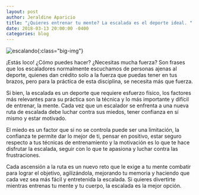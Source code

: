 ```yaml
---
layout: post
author: Jeraldine Aparicio
title: "¿Quieres entrenar tu mente? La escalada es el deporte ideal. "
date: 2018-03-13 20:00:00 -0400
categories: blog
---
```

![escalando](https://gdurl.com/CQi3h){:class="big-img"}

¡Estás loco! ¿Cómo puedes hacer? ¿Necesitas mucha fuerza?  Son frases que los escaladores normalmente escuchamos de personas ajenas al deporte, quienes dan crédito solo a la fuerza que puedas tener en tus brazos, pero para la práctica de esta disciplina, se necesita más que fuerza.

Si bien, la escalada es un deporte que requiere esfuerzo físico, los factores más relevantes para su práctica son la técnica y lo más importante y difícil de entrenar, la mente. Cada vez que un escalador se enfrenta a una nueva ruta de escalada debe luchar contra sus miedos, tener confianza en sí mismo y estar motivado.

El miedo es un factor que si no se controla puede ser una limitación, la confianza te permite dar lo mejor de ti, pensar en positivo, estar seguro respecto a tus técnicas de entrenamiento y la motivación es lo que te hace disfrutar la escalada, seguir con lo que te apasiona y luchar contra las frustraciones.

Cada ascensión a la ruta es un nuevo reto que le exige a tu mente combatir para  lograr el objetivo, agilizándola, mejorando tu memoria y haciendo que cada vez sea más fácil y entretenida la escalada. Si quieres divertirte mientras entrenas tu mente y tu cuerpo, la escalada es la mejor opción. 
